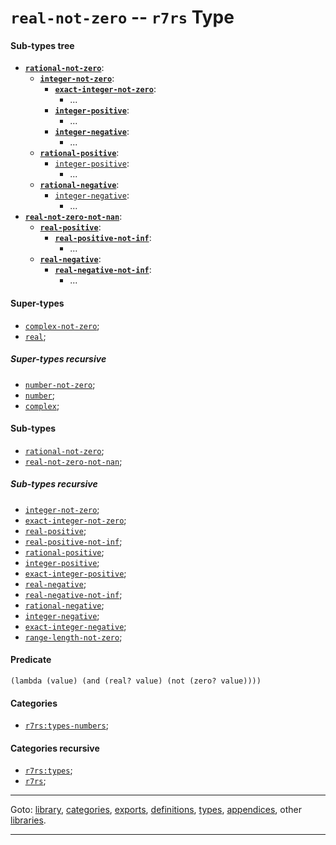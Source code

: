 

<a id='type__r7rs__real-not-zero'></a>

# `real-not-zero` -- `r7rs` Type


<a id='type__r7rs__real-not-zero__sub-types-tree'></a>

#### Sub-types tree

* **[`rational-not-zero`](../../r7rs/types/rational-not-zero.md#type__r7rs__rational-not-zero)**:
  * **[`integer-not-zero`](../../r7rs/types/integer-not-zero.md#type__r7rs__integer-not-zero)**:
    * **[`exact-integer-not-zero`](../../r7rs/types/exact-integer-not-zero.md#type__r7rs__exact-integer-not-zero)**:
      * ...
    * **[`integer-positive`](../../r7rs/types/integer-positive.md#type__r7rs__integer-positive)**:
      * ...
    * **[`integer-negative`](../../r7rs/types/integer-negative.md#type__r7rs__integer-negative)**:
      * ...
  * **[`rational-positive`](../../r7rs/types/rational-positive.md#type__r7rs__rational-positive)**:
    * [`integer-positive`](../../r7rs/types/integer-positive.md#type__r7rs__integer-positive):
      * ...
  * **[`rational-negative`](../../r7rs/types/rational-negative.md#type__r7rs__rational-negative)**:
    * [`integer-negative`](../../r7rs/types/integer-negative.md#type__r7rs__integer-negative):
      * ...
* **[`real-not-zero-not-nan`](../../r7rs/types/real-not-zero-not-nan.md#type__r7rs__real-not-zero-not-nan)**:
  * **[`real-positive`](../../r7rs/types/real-positive.md#type__r7rs__real-positive)**:
    * **[`real-positive-not-inf`](../../r7rs/types/real-positive-not-inf.md#type__r7rs__real-positive-not-inf)**:
      * ...
  * **[`real-negative`](../../r7rs/types/real-negative.md#type__r7rs__real-negative)**:
    * **[`real-negative-not-inf`](../../r7rs/types/real-negative-not-inf.md#type__r7rs__real-negative-not-inf)**:
      * ...


<a id='type__r7rs__real-not-zero__super-types'></a>

#### Super-types

 * [`complex-not-zero`](../../r7rs/types/complex-not-zero.md#type__r7rs__complex-not-zero);
 * [`real`](../../r7rs/types/real.md#type__r7rs__real);


<a id='type__r7rs__real-not-zero__super-types-recursive'></a>

##### Super-types recursive

 * [`number-not-zero`](../../r7rs/types/number-not-zero.md#type__r7rs__number-not-zero);
 * [`number`](../../r7rs/types/number.md#type__r7rs__number);
 * [`complex`](../../r7rs/types/complex.md#type__r7rs__complex);


<a id='type__r7rs__real-not-zero__sub-types'></a>

#### Sub-types

 * [`rational-not-zero`](../../r7rs/types/rational-not-zero.md#type__r7rs__rational-not-zero);
 * [`real-not-zero-not-nan`](../../r7rs/types/real-not-zero-not-nan.md#type__r7rs__real-not-zero-not-nan);


<a id='type__r7rs__real-not-zero__sub-types-recursive'></a>

##### Sub-types recursive

 * [`integer-not-zero`](../../r7rs/types/integer-not-zero.md#type__r7rs__integer-not-zero);
 * [`exact-integer-not-zero`](../../r7rs/types/exact-integer-not-zero.md#type__r7rs__exact-integer-not-zero);
 * [`real-positive`](../../r7rs/types/real-positive.md#type__r7rs__real-positive);
 * [`real-positive-not-inf`](../../r7rs/types/real-positive-not-inf.md#type__r7rs__real-positive-not-inf);
 * [`rational-positive`](../../r7rs/types/rational-positive.md#type__r7rs__rational-positive);
 * [`integer-positive`](../../r7rs/types/integer-positive.md#type__r7rs__integer-positive);
 * [`exact-integer-positive`](../../r7rs/types/exact-integer-positive.md#type__r7rs__exact-integer-positive);
 * [`real-negative`](../../r7rs/types/real-negative.md#type__r7rs__real-negative);
 * [`real-negative-not-inf`](../../r7rs/types/real-negative-not-inf.md#type__r7rs__real-negative-not-inf);
 * [`rational-negative`](../../r7rs/types/rational-negative.md#type__r7rs__rational-negative);
 * [`integer-negative`](../../r7rs/types/integer-negative.md#type__r7rs__integer-negative);
 * [`exact-integer-negative`](../../r7rs/types/exact-integer-negative.md#type__r7rs__exact-integer-negative);
 * [`range-length-not-zero`](../../r7rs/types/range-length-not-zero.md#type__r7rs__range-length-not-zero);


<a id='type__r7rs__real-not-zero__predicate'></a>

#### Predicate

````
(lambda (value) (and (real? value) (not (zero? value))))
````


<a id='type__r7rs__real-not-zero__categories'></a>

#### Categories

 * [`r7rs:types-numbers`](../../r7rs/categories/r7rs_3a_types-numbers.md#category__r7rs__r7rs_3a_types-numbers);


<a id='type__r7rs__real-not-zero__categories-recursive'></a>

#### Categories recursive

 * [`r7rs:types`](../../r7rs/categories/r7rs_3a_types.md#category__r7rs__r7rs_3a_types);
 * [`r7rs`](../../r7rs/categories/r7rs.md#category__r7rs__r7rs);

----

Goto: [library](../../r7rs/_index.md#library__r7rs), [categories](../../r7rs/categories/_index.md#toc__r7rs__categories), [exports](../../r7rs/exports/_index.md#toc__r7rs__exports), [definitions](../../r7rs/definitions/_index.md#toc__r7rs__definitions), [types](../../r7rs/types/_index.md#toc__r7rs__types), [appendices](../../r7rs/appendices/_index.md#toc__r7rs__appendices), other [libraries](../../_libraries.md#toc__libraries).

----

